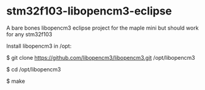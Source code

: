 # stm32f103-libopencm3-eclipse
A bare bones libopencm3 eclipse project for the maple mini but should work for any stm32f103

Install libopencm3 in /opt:

  $ git clone https://github.com/libopencm3/libopencm3.git /opt/libopencm3
  
  $ cd /opt/libopencm3
  
  $ make
